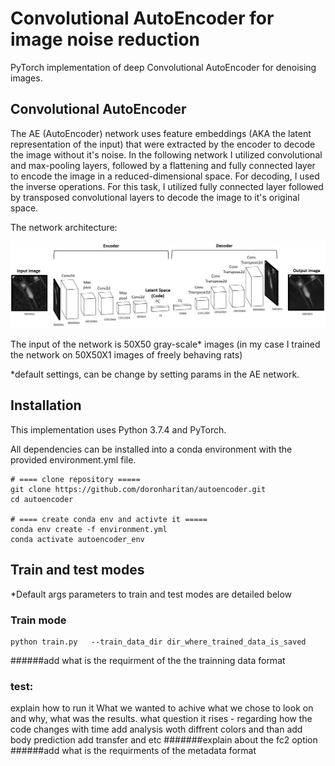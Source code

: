 # Convolutional AutoEncoder for image noise reduction
PyTorch implementation of deep Convolutional AutoEncoder for denoising images.

## Convolutional AutoEncoder
 The AE (AutoEncoder) network uses feature embeddings (AKA the latent representation of the input) that were extracted by the encoder to decode the image without it's noise.
 In the following network I utilized convolutional  and max-pooling layers, followed by a flattening and fully connected layer to encode the image in a reduced-dimensional space.
 For decoding, I used the inverse operations. For this task, I utilized fully connected layer followed by transposed convolutional layers to decode the image to it's original space.    

 The network architecture:
  <p align="center"><img src="https://github.com/doronharitan/autoencoder/blob/master/figuers/ae_model.jpg"></p>

The input of the network is 50X50 gray-scale* images (in my case I trained the network on 50X50X1 images of freely behaving rats) 

*default settings, can be change by setting params in the AE network.

## Installation
This implementation uses Python 3.7.4 and PyTorch.

All dependencies can be installed into a conda environment with the provided environment.yml file.
``` 
# ==== clone repository =====
git clone https://github.com/doronharitan/autoencoder.git
cd autoencoder

# ==== create conda env and activte it =====
conda env create -f environment.yml
conda activate autoencoder_env
```

##  Train and test modes
*Default args parameters to train and test modes are detailed below

### Train mode
```
python train.py   --train_data_dir dir_where_trained_data_is_saved    
```
 ######add what is the requirment of the the trainning data format 

### test:
explain how to run it 
What we wanted to achive 
what we chose to look on and why, 
what was the results.
what question it rises - regarding how the code changes with time
add analysis woth diffrent colors 
and than add body prediction
add transfer and etc
 #######explain about the fc2 option
 ######add what is the requirments of the metadata format
   
